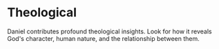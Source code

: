 # Theological

Daniel contributes profound theological insights. Look for how it reveals God's character, human nature, and the relationship between them.

